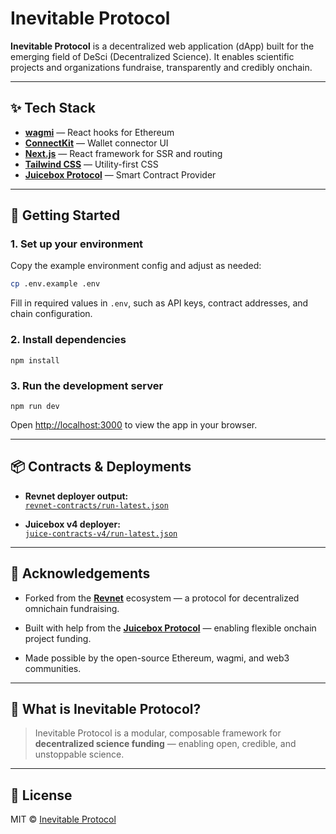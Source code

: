 # Inevitable Protocol

**Inevitable Protocol** is a decentralized web application (dApp) built for the emerging field of DeSci (Decentralized Science). It enables scientific projects and organizations fundraise, transparently and credibly onchain.

---

## ✨ Tech Stack

- [**wagmi**](https://wagmi.sh) — React hooks for Ethereum
- [**ConnectKit**](https://docs.family.co/connectkit) — Wallet connector UI
- [**Next.js**](https://nextjs.org) — React framework for SSR and routing
- [**Tailwind CSS**](https://tailwindcss.com) — Utility-first CSS
- [**Juicebox Protocol**](https://juicebox.money) — Smart Contract Provider

---

## 🚀 Getting Started

### 1. Set up your environment

Copy the example environment config and adjust as needed:

```bash
cp .env.example .env
```
Fill in required values in `.env`, such as API keys, contract addresses, and chain configuration.

### 2. Install dependencies

`npm install` 

### 3. Run the development server

`npm run dev` 

Open [http://localhost:3000](http://localhost:3000) to view the app in your browser.

----------

## 📦 Contracts & Deployments

-   **Revnet deployer output:**  
    [`revnet-contracts/run-latest.json`](https://github.com/rev-net/revnet-contracts/blob/main/broadcast/Deploy.s.sol/11155111/run-latest.json)
    
-   **Juicebox v4 deployer:**  
    [`juice-contracts-v4/run-latest.json`](https://github.com/Bananapus/juice-contracts-v4/blob/main/broadcast/Deploy.s.sol/11155111/run-latest.json)
    

----------

## 🤝 Acknowledgements

-   Forked from the [**Revnet**](https://github.com/rev-net) ecosystem — a protocol for decentralized omnichain fundraising.
    
-   Built with help from the [**Juicebox Protocol**](https://juicebox.money) — enabling flexible onchain project funding.
    
-   Made possible by the open-source Ethereum, wagmi, and web3 communities.
    

----------

## 🧪 What is Inevitable Protocol?

> Inevitable Protocol is a modular, composable framework for **decentralized science funding** — enabling open, credible, and unstoppable science.

----------

## 📄 License

MIT © [Inevitable Protocol](https://inevitable.science)